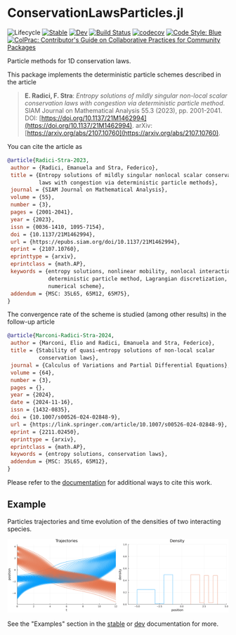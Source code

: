 # ConservationLawsParticles.jl

<!-- ![Lifecycle](https://img.shields.io/badge/lifecycle-experimental-orange.svg) -->
![Lifecycle](https://img.shields.io/badge/lifecycle-maturing-blue.svg)<!--
![Lifecycle](https://img.shields.io/badge/lifecycle-stable-green.svg)
![Lifecycle](https://img.shields.io/badge/lifecycle-retired-orange.svg)
![Lifecycle](https://img.shields.io/badge/lifecycle-archived-red.svg)
![Lifecycle](https://img.shields.io/badge/lifecycle-dormant-blue.svg) -->
[![Stable](https://img.shields.io/badge/docs-stable-blue.svg)](https://FedericoStra.github.io/ConservationLawsParticles.jl/stable)
[![Dev](https://img.shields.io/badge/docs-dev-blue.svg)](https://FedericoStra.github.io/ConservationLawsParticles.jl/dev)
[![Build Status](https://github.com/FedericoStra/ConservationLawsParticles.jl/workflows/CI/badge.svg)](https://github.com/FedericoStra/ConservationLawsParticles.jl/actions)
[![codecov](https://codecov.io/github/FedericoStra/ConservationLawsParticles.jl/graph/badge.svg)](https://codecov.io/github/FedericoStra/ConservationLawsParticles.jl)
[![Code Style: Blue](https://img.shields.io/badge/code%20style-blue-4495d1.svg)](https://github.com/invenia/BlueStyle)
[![ColPrac: Contributor's Guide on Collaborative Practices for Community Packages](https://img.shields.io/badge/ColPrac-Contributor's%20Guide-blueviolet)](https://github.com/SciML/ColPrac)

Particle methods for 1D conservation laws.

This package implements the deterministic particle schemes described in the article

> **E. Radici, F. Stra**:
> *Entropy solutions of mildly singular non-local scalar conservation laws with congestion via deterministic particle method*.
> SIAM Journal on Mathematical Analysis 55.3 (2023), pp. 2001-2041.
> DOI: [https://doi.org/10.1137/21M1462994](https://doi.org/10.1137/21M1462994).
> arXiv: [https://arxiv.org/abs/2107.10760](https://arxiv.org/abs/2107.10760).

You can cite the article as

```bibtex
@article{Radici-Stra-2023,
 author = {Radici, Emanuela and Stra, Federico},
 title = {Entropy solutions of mildly singular nonlocal scalar conservation
          laws with congestion via deterministic particle methods},
 journal = {SIAM Journal on Mathematical Analysis},
 volume = {55},
 number = {3},
 pages = {2001-2041},
 year = {2023},
 issn = {0036-1410, 1095-7154},
 doi = {10.1137/21M1462994},
 url = {https://epubs.siam.org/doi/10.1137/21M1462994},
 eprint = {2107.10760},
 eprinttype = {arxiv},
 eprintclass = {math.AP},
 keywords = {entropy solutions, nonlinear mobility, nonlocal interaction,
             deterministic particle method, Lagrangian discretization,
             numerical scheme},
 addendum = {MSC: 35L65, 65M12, 65M75},
}
```

The convergence rate of the scheme is studied (among other results) in the follow-up article

```bibtex
@article{Marconi-Radici-Stra-2024,
 author = {Marconi, Elio and Radici, Emanuela and Stra, Federico},
 title = {Stability of quasi-entropy solutions of non-local scalar
          conservation laws},
 journal = {Calculus of Variations and Partial Differential Equations},
 volume = {64},
 number = {3},
 pages = {},
 year = {2024},
 date = {2024-11-16},
 issn = {1432-0835},
 doi = {10.1007/s00526-024-02848-9},
 url = {https://link.springer.com/article/10.1007/s00526-024-02848-9},
 eprint = {2211.02450},
 eprinttype = {arxiv},
 eprintclass = {math.AP},
 keywords = {entropy solutions, conservation laws},
 addendum = {MSC: 35L65, 65M12},
}
```

Please refer to the [documentation](https://federicostra.github.io/ConservationLawsParticles.jl)
for additional ways to cite this work.

## Example

Particles trajectories and time evolution of the densities of two interacting species.

<img src="examples/multi-spec-2.png" width="50%"><img src="examples/multi-spec-2.gif" width="50%">

See the "Examples" section in the
[stable](https://federicostra.github.io/ConservationLawsParticles.jl/stable/examples/)
or [dev](https://federicostra.github.io/ConservationLawsParticles.jl/dev/examples/)
documentation for more.
